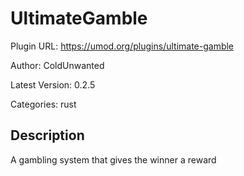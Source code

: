 # UltimateGamble

Plugin URL: https://umod.org/plugins/ultimate-gamble

Author: ColdUnwanted

Latest Version: 0.2.5

Categories: rust

## Description

A gambling system that gives the winner a reward
